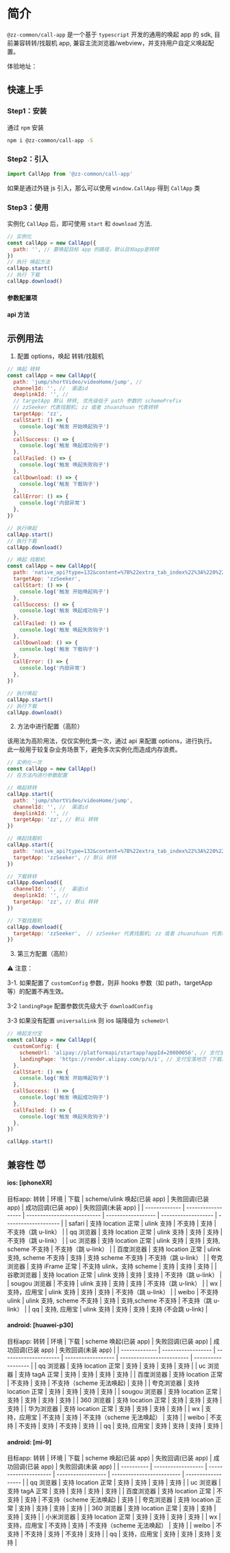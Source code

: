 # 简介

`@zz-common/call-app` 是一个基于 `typescript` 开发的通用的唤起 app 的 sdk, 目前兼容转转/找靓机 app, 兼容主流浏览器/webview，并支持用户自定义唤起配置。

体验地址：

## 快速上手

### Step1：安装

通过 `npm` 安装

```bash
npm i @zz-common/call-app -S
```

### Step2：引入

```js
import CallApp from '@zz-common/call-app'
```

如果是通过外链 js 引入，那么可以使用 `window.CallApp` 得到 `CallApp` 类

### Step3：使用

实例化 `CallApp` 后，即可使用 `start` 和 `download` 方法.

```javascript
// 实例化
const callApp = new CallApp({
  path: '', // 要唤起目标 app 的路径，默认目标app是转转
})
// 执行 唤起方法
callApp.start()
// 执行 下载
callApp.download()
```

#### 参数配置项

#### api 方法

## 示例用法

1. 配置 options，唤起 转转/找靓机

```javascript
// 唤起 转转
const callApp = new CallApp({
  path: 'jump/shortVideo/videoHome/jump', //
  channelId: '', //  渠道id
  deeplinkId: '', //
  // targetApp 默认 转转, 优先级低于 path 参数的 schemePrefix
  // zzSeeker 代表找靓机; zz 或者 zhuanzhuan 代表转转
  targetApp: 'zz',
  callStart: () => {
    console.log('触发 开始唤起钩子')
  },
  callSuccess: () => {
    console.log('触发 唤起成功钩子')
  },
  callFailed: () => {
    console.log('触发 唤起失败钩子')
  },
  callDownload: () => {
    console.log('触发 下载钩子')
  },
  callError: () => {
    console.log('内部异常')
  },
})

// 执行唤起
callApp.start()
// 执行下载
callApp.download()
```

```javascript
// 唤起 找靓机
const callApp = new CallApp({
  path: 'native_api?type=132&content=%7B%22extra_tab_index%22%3A%220%22%7D',
  targetApp: 'zzSeeker',
  callStart: () => {
    console.log('触发 开始唤起钩子')
  },
  callSuccess: () => {
    console.log('触发 唤起成功钩子')
  },
  callFailed: () => {
    console.log('触发 唤起失败钩子')
  },
  callDownload: () => {
    console.log('触发 下载钩子')
  },
  callError: () => {
    console.log('内部异常')
  },
})

// 执行唤起
callApp.start()
// 执行下载
callApp.download()
```

2. 方法中进行配置（高阶）

该用法为高阶用法，仅仅实例化类一次，通过 api 来配置 options，进行执行。
此一般用于较复杂业务场景下，避免多次实例化而造成内存浪费。

```javascript
// 实例化一次
const callApp = new CallApp()
// 在方法内进行参数配置

// 唤起转转
callApp.start({
  path: 'jump/shortVideo/videoHome/jump',
  channelId: '', //  渠道id
  deeplinkId: '', //
  targetApp: 'zz', // 默认 转转
})

// 唤起找靓机
callApp.start({
  path: 'native_api?type=132&content=%7B%22extra_tab_index%22%3A%220%22%7D',
  targetApp: 'zzSeeker', // 默认 转转
})

// 下载转转
callApp.download({
  channelId: '', //  渠道id
  deeplinkId: '', //
  targetApp: 'zz', // 默认 转转
})

// 下载找靓机
callApp.download({
  targetApp: 'zzSeeker',  // zzSeeker 代表找靓机; zz 或者 zhuanzhuan 代表转转;
})
```

3. 第三方配置（高阶）

⚠️ 注意：

3-1. 如果配置了 `customConfig` 参数，则非 hooks 参数（如 path，targetApp 等）的配置不再生效。

3-2 `landingPage` 配置参数优先级大于 `downloadConfig`

3-3 如果没有配置 `universalLink` 则 ios 端降级为 `schemeUrl`

```javascript
// 唤起支付宝
const callApp = new CallApp({
  customConfig: {
    schemeUrl: 'alipay://platformapi/startapp?appId=20000056', // 支付宝转账
    landingPage: 'https://render.alipay.com/p/s/i', // 支付宝落地页（下载页）
  },
  callStart: () => {
    console.log('触发 开始唤起钩子')
  },
  callSuccess: () => {
    console.log('触发 唤起成功钩子')
  },
  callFailed: () => {
    console.log('触发 唤起失败钩子')
  },
})

callApp.start()
```

## 兼容性 😈

#### ios: [iphoneXR]
目标app: 转转
| 环境          | 下载               | scheme/ulink 唤起(已装 app) | 失败回调(已装 app) | 成功回调(已装 app)  | 失败回调(未装 app)   |
| ------------- | ------------------ | --------------------------- | ------------------ | ------------------- | -------------------- |
| safari        | 支持 location 正常 | ulink 支持                  | 不支持             | 支持                | 不支持（跳 u-link）  |
| qq 浏览器     | 支持 location 正常 | ulink 支持                  | 支持               | 支持                | 不支持（跳 u-link）  |
| uc 浏览器     | 支持 location 正常 | ulink 支持                  | 支持               | 支持, scheme 不支持 | 不支持（跳 u-link）  |
| 百度浏览器    | 支持 location 正常 | ulink 支持, scheme 不支持   | 支持               | 支持 scheme 不支持  | 不支持（跳 u-link）  |
| 夸克浏览器    | 支持 iFrame 正常   | 不支持 ulink，支持 scheme   | 支持               | 支持                | 支持                 |
| 谷歌浏览器    | 支持 location 正常 | ulink 支持                  | 支持               | 支持                | 不支持（跳 u-link）  |
| sougou 浏览器 | 不支持             | ulink 支持                  | 支持               | 支持                | 不支持（跳 u-link）  |
| wx            | 支持，应用宝       | ulink 支持                  | 支持               | 支持                | 不支持（跳 u-link）  |
| weibo         | 不支持 ulink       | ulink 支持, scheme 不支持   | 支持               | 支持,scheme 不支持  | 不支持（跳 u-link）  |
| qq            | 支持, 应用宝       | ulink 支持                  | 支持               | 支持                | 支持 (不会跳 u-link) |

#### android: [huawei-p30]
目标app: 转转
| 环境          | 下载               | scheme 唤起(已装 app) | 失败回调(已装 app) | 成功回调(已装 app)        | 失败回调(未装 app) |
| ------------- | ------------------ | --------------------- | ------------------ | ------------------------- | ------------------ |
| qq 浏览器     | 支持 location 正常 | 支持                  | 支持               | 支持                      | 支持               |
| uc 浏览器     | 支持 tagA 正常     | 支持                  | 支持               | 支持                      | 支持               |
| 百度浏览器    | 支持 location 正常 | 不支持                | 支持               | 不支持（scheme 无法唤起)  | 支持               |
| 夸克浏览器    | 支持 location 正常 | 支持                  | 支持               | 支持                      | 支持               |
| sougou 浏览器 | 支持 location 正常 | 支持                  | 支持               | 支持                      | 支持               |
| 360 浏览器    | 支持 location 正常 | 支持                  | 支持               | 支持                      | 支持               |
| 华为浏览器    | 支持 location 正常 | 支持                  | 支持               | 支持                      | 支持               |
| wx            | 支持，应用宝       | 不支持                | 支持               | 不支持（scheme 无法唤起） | 支持               |
| weibo         | 不支持             | 不支持                | 支持               | 不支持                    | 支持               |
| qq            | 支持, 应用宝       | 支持                  | 支持               | 支持                      | 支持               |

#### android: [mi-9]
目标app: 转转
| 环境       | 下载               | scheme 唤起(已装 app) | 失败回调(已装 app) | 成功回调(已装 app)        | 失败回调(未装 app) |
| ---------- | ------------------ | --------------------- | ------------------ | ------------------------- | ------------------ |
| qq 浏览器  | 支持 location 正常 | 支持                  | 支持               | 支持                      | 支持               |
| uc 浏览器  | 支持 tagA 正常     | 支持                  | 支持               | 支持                      | 支持               |
| 百度浏览器 | 支持 location 正常 | 不支持                | 支持               | 不支持（scheme 无法唤起)  | 支持               |
| 夸克浏览器 | 支持 location 正常 | 支持                  | 支持               | 支持                      | 支持               |
| 360 浏览器 | 支持 location 正常 | 支持                  | 支持               | 支持                      | 支持               |
| 小米浏览器 | 支持 location 正常 | 支持                  | 支持               | 支持                      | 支持               |
| wx         | 支持，应用宝       | 不支持                | 支持               | 不支持（scheme 无法唤起） | 支持               |
| weibo      | 不支持             | 不支持                | 支持               | 不支持                    | 支持               |
| qq         | 支持，应用宝       | 支持                  | 支持               | 支持                      | 支持               |
